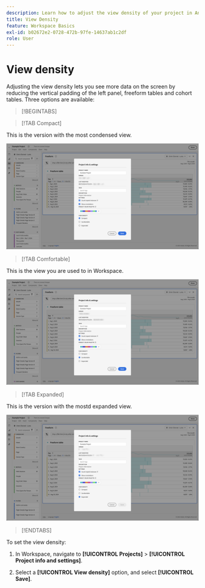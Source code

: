```yaml
---
description: Learn how to adjust the view density of your project in Analysis Workspace.
title: View Density
feature: Workspace Basics
exl-id: b02672e2-0728-472b-97fe-14637ab1c2df
role: User
---
```

# View density

Adjusting the view density lets you see more data on the screen by reducing the vertical padding of the left panel, freeform tables and cohort tables. Three options are available:

>[!BEGINTABS]

>[!TAB Compact] 

This is the version with the most condensed view.

![The Compact view densities.](assets/view-density-compact.png)

>[!TAB Comfortable]

This is the view you are used to in Workspace.
 
![The Expanded view densities.](assets/view-density-comfortable.png)

>[!TAB Expanded]

This is the version with the mostd expanded view.

![The Expanded view densities.](assets/view-density-expanded.png)

>[!ENDTABS]


To set the view density:

1. In Workspace, navigate to **[!UICONTROL Projects]** > **[!UICONTROL Project info and settings]**.

1. Select a **[!UICONTROL View density]** option, and select **[!UICONTROL Save]**.
